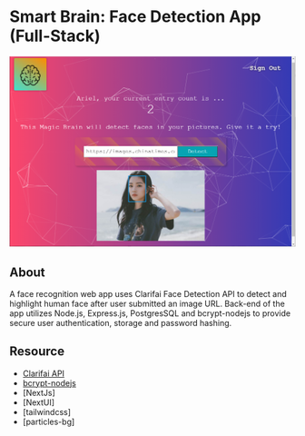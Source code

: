 # Smart Brain: Face Detection App (Full-Stack)

![Smart Brain Cover](public/app-cover.png)

## About

A face recognition web app uses Clarifai Face Detection API to detect and highlight human face after user submitted an image URL. Back-end of the app utilizes Node.js, Express.js, PostgresSQL and bcrypt-nodejs to provide secure user authentication, storage and password hashing.

## Resource

- [Clarifai API](https://www.clarifai.com/)
- [bcrypt-nodejs](https://www.npmjs.com/package/bcrypt-nodejs)
- [NextJs]
- [NextUI]
- [tailwindcss]
- [particles-bg]
